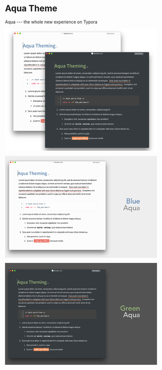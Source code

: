 # Aqua Theme

Aqua --- the whole new experience on Typora

![aqua.png](src/aqua.png)

![Aqua-blue.png](src/Aqua-blue.png)

![Aqua-green.png](src/Aqua-green.png)
